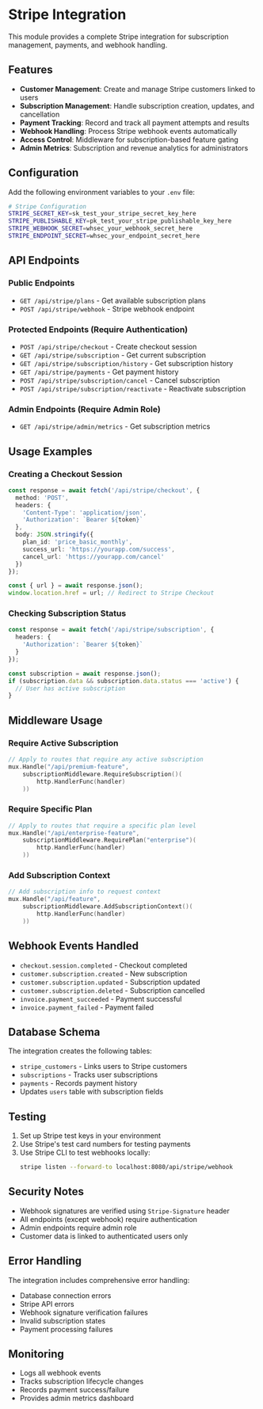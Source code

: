 # Stripe Integration

This module provides a complete Stripe integration for subscription management, payments, and webhook handling.

## Features

- **Customer Management**: Create and manage Stripe customers linked to users
- **Subscription Management**: Handle subscription creation, updates, and cancellation
- **Payment Tracking**: Record and track all payment attempts and results
- **Webhook Handling**: Process Stripe webhook events automatically
- **Access Control**: Middleware for subscription-based feature gating
- **Admin Metrics**: Subscription and revenue analytics for administrators

## Configuration

Add the following environment variables to your `.env` file:

```bash
# Stripe Configuration
STRIPE_SECRET_KEY=sk_test_your_stripe_secret_key_here
STRIPE_PUBLISHABLE_KEY=pk_test_your_stripe_publishable_key_here
STRIPE_WEBHOOK_SECRET=whsec_your_webhook_secret_here
STRIPE_ENDPOINT_SECRET=whsec_your_endpoint_secret_here
```

## API Endpoints

### Public Endpoints
- `GET /api/stripe/plans` - Get available subscription plans
- `POST /api/stripe/webhook` - Stripe webhook endpoint

### Protected Endpoints (Require Authentication)
- `POST /api/stripe/checkout` - Create checkout session
- `GET /api/stripe/subscription` - Get current subscription
- `GET /api/stripe/subscription/history` - Get subscription history
- `GET /api/stripe/payments` - Get payment history
- `POST /api/stripe/subscription/cancel` - Cancel subscription
- `POST /api/stripe/subscription/reactivate` - Reactivate subscription

### Admin Endpoints (Require Admin Role)
- `GET /api/stripe/admin/metrics` - Get subscription metrics

## Usage Examples

### Creating a Checkout Session

```typescript
const response = await fetch('/api/stripe/checkout', {
  method: 'POST',
  headers: {
    'Content-Type': 'application/json',
    'Authorization': `Bearer ${token}`
  },
  body: JSON.stringify({
    plan_id: 'price_basic_monthly',
    success_url: 'https://yourapp.com/success',
    cancel_url: 'https://yourapp.com/cancel'
  })
});

const { url } = await response.json();
window.location.href = url; // Redirect to Stripe Checkout
```

### Checking Subscription Status

```typescript
const response = await fetch('/api/stripe/subscription', {
  headers: {
    'Authorization': `Bearer ${token}`
  }
});

const subscription = await response.json();
if (subscription.data && subscription.data.status === 'active') {
  // User has active subscription
}
```

## Middleware Usage

### Require Active Subscription

```go
// Apply to routes that require any active subscription
mux.Handle("/api/premium-feature", 
    subscriptionMiddleware.RequireSubscription()(
        http.HandlerFunc(handler)
    ))
```

### Require Specific Plan

```go
// Apply to routes that require a specific plan level
mux.Handle("/api/enterprise-feature", 
    subscriptionMiddleware.RequirePlan("enterprise")(
        http.HandlerFunc(handler)
    ))
```

### Add Subscription Context

```go
// Add subscription info to request context
mux.Handle("/api/feature", 
    subscriptionMiddleware.AddSubscriptionContext()(
        http.HandlerFunc(handler)
    ))
```

## Webhook Events Handled

- `checkout.session.completed` - Checkout completed
- `customer.subscription.created` - New subscription
- `customer.subscription.updated` - Subscription updated
- `customer.subscription.deleted` - Subscription cancelled
- `invoice.payment_succeeded` - Payment successful
- `invoice.payment_failed` - Payment failed

## Database Schema

The integration creates the following tables:

- `stripe_customers` - Links users to Stripe customers
- `subscriptions` - Tracks user subscriptions
- `payments` - Records payment history
- Updates `users` table with subscription fields

## Testing

1. Set up Stripe test keys in your environment
2. Use Stripe's test card numbers for testing payments
3. Use Stripe CLI to test webhooks locally:
   ```bash
   stripe listen --forward-to localhost:8080/api/stripe/webhook
   ```

## Security Notes

- Webhook signatures are verified using `Stripe-Signature` header
- All endpoints (except webhook) require authentication
- Admin endpoints require admin role
- Customer data is linked to authenticated users only

## Error Handling

The integration includes comprehensive error handling:
- Database connection errors
- Stripe API errors
- Webhook signature verification failures
- Invalid subscription states
- Payment processing failures

## Monitoring

- Logs all webhook events
- Tracks subscription lifecycle changes
- Records payment success/failure
- Provides admin metrics dashboard 